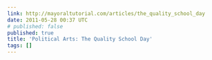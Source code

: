 ```yaml
---
link: http://mayoraltutorial.com/articles/the_quality_school_day
date: 2011-05-28 00:37 UTC
# published: false
published: true
title: 'Political Arts: The Quality School Day'
tags: []
---
```



